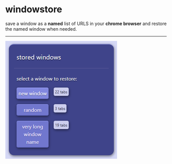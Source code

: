 # windowstore

save a window as a **named** list of URLS in your **chrome browser** and restore the named window when needed.

<hr>

![](https://raw.githubusercontent.com/kpunno/windowstore/main/sample/windowstore-example.png)
